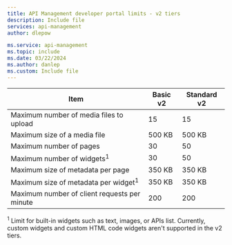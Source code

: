 ```yaml
---
title: API Management developer portal limits - v2 tiers
description: Include file
services: api-management
author: dlepow

ms.service: api-management
ms.topic: include
ms.date: 03/22/2024
ms.author: danlep
ms.custom: Include file
---
```


<!-- Limits - Developer portal in API Management v2 tiers -->


| Item | Basic v2 | Standard v2 |
| ---------| ----------- | ----------- |
| Maximum number of media files to upload | 15 | 15 |
| Maximum size of a media file | 500 KB | 500 KB |
| Maximum number of pages | 30 | 50 |
| Maximum number of widgets<sup>1</sup> | 30 | 50 |
| Maximum size of metadata per page | 350 KB | 350 KB |
| Maximum size of metadata per widget<sup>1</sup> | 350 KB | 350 KB |
| Maximum number of client requests per minute | 200 | 200 |

<sup>1</sup> Limit for built-in widgets such as text, images, or APIs list. Currently, custom widgets and custom HTML code widgets aren't supported in the v2 tiers.